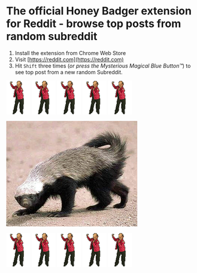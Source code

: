 # The official Honey Badger extension for Reddit - browse top posts from random subreddit 


1. Install the extension from Chrome Web Store
2. Visit [https://reddit.com](https://reddit.com)
3. Hit `Shift` three times (_or press the Mysterious Magical Blue Button™_) to see top post from a new random Subreddit.

![Trololo](./foo.gif)
![Trololo](./foo.gif)
![Trololo](./foo.gif)
![Trololo](./foo.gif)
![Trololo](./foo.gif)

![Honey Badger](./honey-badger.jpg)

![Trololo](./foo.gif)
![Trololo](./foo.gif)
![Trololo](./foo.gif)
![Trololo](./foo.gif)
![Trololo](./foo.gif)

